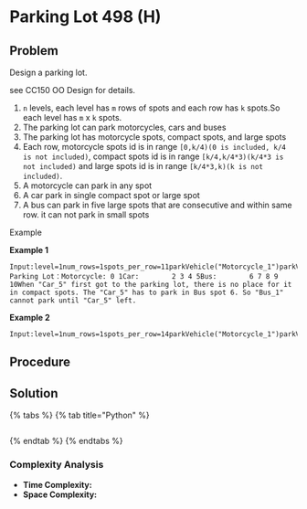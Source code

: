 # Parking Lot 498 \(H\)

## Problem

Design a parking lot.

see CC150 OO Design for details.

1. `n` levels, each level has `m` rows of spots and each row has `k` spots.So each level has `m` x `k` spots.
2. The parking lot can park motorcycles, cars and buses
3. The parking lot has motorcycle spots, compact spots, and large spots
4. Each row, motorcycle spots id is in range `[0,k/4)(0 is included, k/4 is not included)`, compact spots id is in range `[k/4,k/4*3)(k/4*3 is not included)` and large spots id is in range `[k/4*3,k)(k is not included)`.
5. A motorcycle can park in any spot
6. A car park in single compact spot or large spot
7. A bus can park in five large spots that are consecutive and within same row. it can not park in small spots

Example

**Example 1**

```text
Input:level=1num_rows=1spots_per_row=11parkVehicle("Motorcycle_1")parkVehicle("Car_1")parkVehicle("Car_2")parkVehicle("Car_3")parkVehicle("Car_4")parkVehicle("Car_5")parkVehicle("Bus_1")unParkVehicle("Car_5")parkVehicle("Bus_1")Output:truetruetruetruetruetruefalsetrueExplanation: Parking Lot：Motorcycle: 0 1Car:        2 3 4 5Bus:        6 7 8 9 10When "Car_5" first got to the parking lot, there is no place for it in compact spots. The "Car_5" has to park in Bus spot 6. So "Bus_1" cannot park until "Car_5" left.
```

**Example 2**

```text
Input:level=1num_rows=1spots_per_row=14parkVehicle("Motorcycle_1")parkVehicle("Motorcycle_2")parkVehicle("Motorcycle_3")parkVehicle("Car_1")parkVehicle("Car_2")parkVehicle("Car_3")parkVehicle("Motorcycle_4")parkVehicle("Car_4")parkVehicle("Car_5")parkVehicle("Car_6")parkVehicle("Car_7")parkVehicle("Bus_1")unParkVehicle("Car_1")unParkVehicle("Motorcycle_4")unParkVehicle("Car_3")unParkVehicle("Car_6")parkVehicle("Bus_1")unParkVehicle("Car_7")parkVehicle("Bus_1")Output:truetruetruetruetruetruetruetruetruetruetruefalsefalsetrue
```

## Procedure



## Solution 

{% tabs %}
{% tab title="Python" %}
```python

```
{% endtab %}
{% endtabs %}

### Complexity Analysis

* **Time Complexity:**
* **Space Complexity:**

